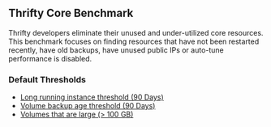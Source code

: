 ## Thrifty Core Benchmark

Thrifty developers eliminate their unused and under-utilized core resources.
This benchmark focuses on finding resources that have not been restarted
recently, have old backups, have unused public IPs or auto-tune performance is disabled.

### Default Thresholds

- [Long running instance threshold (90 Days)](https://hub.steampipe.io/mods/turbot/oci_thrifty/controls/control.compute_instance_long_running)
- [Volume backup age threshold (90 Days)](https://hub.steampipe.io/mods/turbot/oci_thrifty/controls/control.compute_volume_backup_age_90)
- [Volumes that are large (> 100 GB)](https://hub.steampipe.io/mods/turbot/oci_thrifty/controls/control.compute_volume_large)
